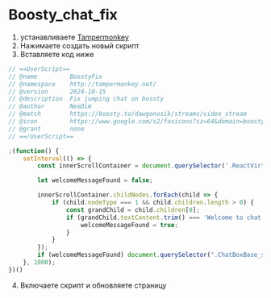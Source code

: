 # Boosty_chat_fix
1) устанавливаете [Tampermonkey](https://chromewebstore.google.com/detail/tampermonkey/dhdgffkkebhmkfjojejmpbldmpobfkfo)
2) Нажимаете создать новый скрипт
3) Вставляете код ниже
```js
// ==UserScript==
// @name         BoostyFix
// @namespace    http://tampermonkey.net/
// @version      2024-10-15
// @description  Fix jumping chat on bossty
// @author       NeoDim
// @match        https://boosty.to/dawgonosik/streams/video_stream
// @icon         https://www.google.com/s2/favicons?sz=64&domain=boosty.to
// @grant        none
// ==/UserScript==

;(function() {
    setInterval(() => {
        const innerScrollContainer = document.querySelector('.ReactVirtualized__Grid__innerScrollContainer');

        let welcomeMessageFound = false;

        innerScrollContainer.childNodes.forEach(child => {
            if (child.nodeType === 1 && child.children.length > 0) {
                const grandChild = child.children[0];
                if (grandChild.textContent.trim() === 'Welcome to chat') {
                    welcomeMessageFound = true;
                }
            }
        });
        if (welcomeMessageFound) document.querySelector(".ChatBoxBase_scrollButton_zlsO4")?.click()
    }, 1000);
})()
```
4) Включаете скрипт и обновляете страницу
